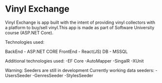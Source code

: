 # Vinyl Exchange

Vinyl Exchange is app built with the intent of providing vinyl collectors with a platform to buy/sell vinyl.This app is made as part of Software University course (ASP.NET Core).

Technologies used:

 BackEnd - ASP.NET CORE 
 FrontEnd - React(JS)
 DB - MSSQL

 Additional technologies used:
-EF Core
-AutoMapper
-SingalR
-XUnit

Warning: Seeders are still in development
Currently working data seeders: 
-UsersSeeder
-GenresSeeder
-StylesSeeder
